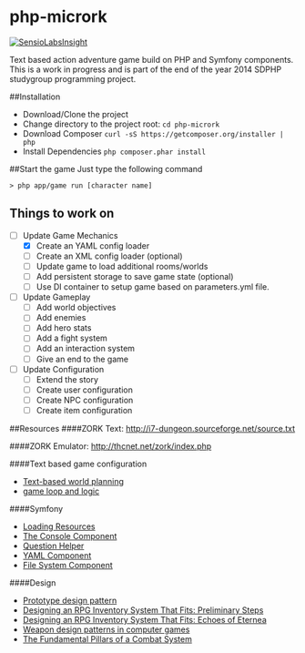 php-micrork
===========

[![SensioLabsInsight](https://insight.sensiolabs.com/projects/86000835-dace-41da-aa4a-6cd93f9c56a0/big.png)](https://insight.sensiolabs.com/projects/86000835-dace-41da-aa4a-6cd93f9c56a0)

Text based action adventure game build on PHP and Symfony components. 
This is a work in progress and is part of the end of the year 2014 SDPHP studygroup programming project. 

##Installation 
- Download/Clone the project
- Change directory to the project root: `cd php-micrork`
- Download Composer  `curl -sS https://getcomposer.org/installer | php`
- Install Dependencies `php composer.phar install`

##Start the game
Just type the following command
```
> php app/game run [character name]
```

## Things to work on
- [ ] Update Game Mechanics 
  - [X] Create an YAML config loader
  - [ ] Create an XML config loader (optional)
  - [ ] Update game to load additional rooms/worlds
  - [ ] Add persistent storage to save game state (optional)
  - [ ] Use DI container to setup game based on parameters.yml file. 
- [ ] Update Gameplay
  - [ ] Add world objectives
  - [ ] Add enemies 
  - [ ] Add hero stats
  - [ ] Add a fight system
  - [ ] Add an interaction system
  - [ ] Give an end to the game
- [ ] Update Configuration
  - [ ] Extend the story 
  - [ ] Create user configuration
  - [ ] Create NPC configuration
  - [ ] Create item configuration

##Resources
####ZORK Text: 
http://i7-dungeon.sourceforge.net/source.txt

####ZORK Emulator:
http://thcnet.net/zork/index.php

####Text based game configuration
- [Text-based world planning](http://www.tuxradar.com/practicalphp/21/4/1)
- [game loop and logic](http://www.tuxradar.com/practicalphp/21/4/2)

####Symfony 
- [Loading Resources](http://symfony.com/doc/current/components/config/resources.html)
- [The Console Component](http://symfony.com/doc/current/components/console/introduction.html)
- [Question Helper](http://symfony.com/doc/current/components/console/helpers/questionhelper.html)
- [YAML Component](http://symfony.com/doc/current/components/console/helpers/questionhelper.html)
- [File System Component](http://symfony.com/doc/current/components/filesystem/introduction.html)

####Design
- [Prototype design pattern](http://gameprogrammingpatterns.com/prototype.html)
- [Designing an RPG Inventory System That Fits: Preliminary Steps](http://gamedevelopment.tutsplus.com/articles/designing-an-rpg-inventory-system-that-fits-preliminary-steps--gamedev-14725)
- [Designing an RPG Inventory System That Fits: Echoes of Eternea](http://gamedevelopment.tutsplus.com/articles/designing-an-rpg-inventory-system-that-fits-echoes-of-eternea--gamedev-14947)
- [Weapon design patterns in computer games](http://dl.acm.org/citation.cfm?id=2427119)
- [The Fundamental Pillars of a Combat System](http://www.gamasutra.com/view/feature/175950/the_fundamental_pillars_of_a_.php)
